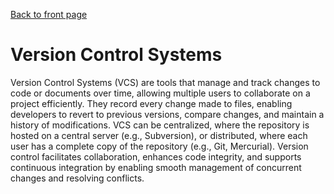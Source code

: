 [Back to front page](../index.md)

# Version Control Systems

Version Control Systems (VCS) are tools that manage and track changes to code or documents over time, allowing multiple users to collaborate on a project efficiently. They record every change made to files, enabling developers to revert to previous versions, compare changes, and maintain a history of modifications. VCS can be centralized, where the repository is hosted on a central server (e.g., Subversion), or distributed, where each user has a complete copy of the repository (e.g., Git, Mercurial). Version control facilitates collaboration, enhances code integrity, and supports continuous integration by enabling smooth management of concurrent changes and resolving conflicts.
